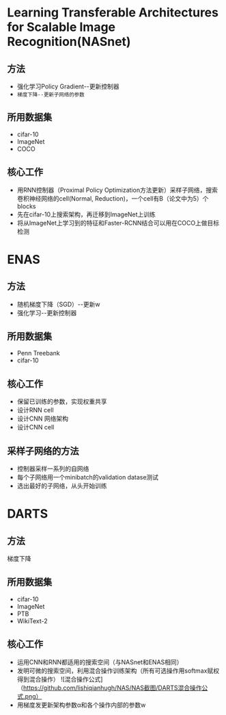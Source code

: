 # Learning Transferable Architectures for Scalable Image Recognition(NASnet)
## 方法
* 强化学习Policy Gradient--更新控制器
* `梯度下降--更新子网络的参数`
## 所用数据集
* cifar-10
* ImageNet
* COCO
## 核心工作
* 用RNN控制器（Proximal Policy Optimization方法更新）采样子网络，搜索卷积神经网络的cell(Normal, Reduction)，一个cell有B（论文中为5）个blocks
* 先在cifar-10上搜索架构，再迁移到ImageNet上训练
* 将从ImageNet上学习到的特征和Faster-RCNN结合可以用在COCO上做目标检测
# ENAS
## 方法
* 随机梯度下降（SGD）--更新w
* 强化学习--更新控制器
## 所用数据集
* Penn Treebank
* cifar-10
## 核心工作
* 保留已训练的参数，实现权重共享
* 设计RNN cell
* 设计CNN 网络架构
* 设计CNN cell
## 采样子网络的方法
* 控制器采样一系列的自网络
* 每个子网络用一个minibatch的validation datase测试
* 选出最好的子网络，从头开始训练
# DARTS
## 方法
梯度下降
## 所用数据集
* cifar-10
* ImageNet
* PTB
* WikiText-2
## 核心工作
* 运用CNN和RNN都适用的搜索空间（与NASnet和ENAS相同）
* 发明可微的搜索空间，利用混合操作训练架构（所有可选操作用softmax赋权得到混合操作）
![混合操作公式]（https://github.com/lishiqianhugh/NAS/NAS截图/DARTS混合操作公式.png）
* 用梯度发更新架构参数α和各个操作内部的参数w
